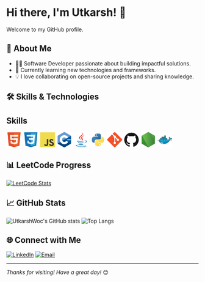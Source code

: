 # Hi there, I'm Utkarsh! 👋

Welcome to my GitHub profile.

## 🚀 About Me
- 🧑‍💻 Software Developer passionate about building impactful solutions.
- 🌱 Currently learning new technologies and frameworks.
- 💡 I love collaborating on open-source projects and sharing knowledge.

## 🛠️ Skills & Technologies
## Skills

<p align="left">
  <img src="https://raw.githubusercontent.com/devicons/devicon/master/icons/html5/html5-original.svg" alt="HTML5" width="40" height="40"/>
  <img src="https://raw.githubusercontent.com/devicons/devicon/master/icons/css3/css3-original.svg" alt="CSS3" width="40" height="40"/>
  <img src="https://raw.githubusercontent.com/devicons/devicon/master/icons/javascript/javascript-original.svg" alt="JavaScript" width="40" height="40"/>
  <img src="https://raw.githubusercontent.com/devicons/devicon/master/icons/cplusplus/cplusplus-original.svg" alt="C++" width="40" height="40"/>
  <img src="https://raw.githubusercontent.com/devicons/devicon/master/icons/java/java-original.svg" alt="Java" width="40" height="40"/>
  <img src="https://raw.githubusercontent.com/devicons/devicon/master/icons/python/python-original.svg" alt="Python" width="40" height="40"/>
  <img src="https://raw.githubusercontent.com/devicons/devicon/master/icons/git/git-original.svg" alt="Git" width="40" height="40"/>
  <img src="https://raw.githubusercontent.com/devicons/devicon/master/icons/github/github-original.svg" alt="GitHub" width="40" height="40"/>
  <img src="https://raw.githubusercontent.com/devicons/devicon/master/icons/nodejs/nodejs-original.svg" alt="Node.js" width="40" height="40"/>
  <img src="https://raw.githubusercontent.com/devicons/devicon/master/icons/docker/docker-original.svg" alt="Docker" width="40" height="40"/>
</p>
<!-- Add more skills as needed -->

## 📊 LeetCode Progress

[![LeetCode Stats](https://leetcard.jacoblin.cool/utkarshs08?ext=activity)](https://leetcode.com/u/utkarshs08/)
<!-- This badge auto-updates your LeetCode stats. If you want more customization, visit https://leetcard.jacoblin.cool/ -->

## 📈 GitHub Stats

![UtkarshWoc's GitHub stats](https://github-readme-stats.vercel.app/api?username=UtkarshWoc&show_icons=true&theme=radical)
![Top Langs](https://github-readme-stats.vercel.app/api/top-langs/?username=UtkarshWoc&layout=compact&theme=radical)

## 🌐 Connect with Me

[![LinkedIn](https://img.shields.io/badge/LinkedIn-blue?style=for-the-badge&logo=linkedin&logoColor=white)](https://www.linkedin.com/in/utkarshwoc/)
[![Email](https://img.shields.io/badge/Email-utkarshdotdev@gmail.com-red?style=for-the-badge&logo=gmail&logoColor=white)](mailto:utkarshdotdev@gmail.com)

---

_Thanks for visiting! Have a great day!_ 😊

